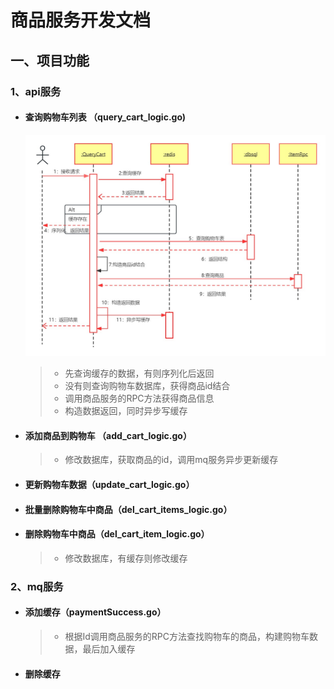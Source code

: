 # 商品服务开发文档

## 一、项目功能

### 1、api服务

- #### 查询购物车列表 （query_cart_logic.go)

  ![](../../img/购物车查询时序图.jpg)

  > - 先查询缓存的数据，有则序列化后返回
  > - 没有则查询购物车数据库，获得商品id结合
  > - 调用商品服务的RPC方法获得商品信息
  > - 构造数据返回，同时异步写缓存

- #### 添加商品到购物车 （add_cart_logic.go）

  > - 修改数据库，获取商品的id，调用mq服务异步更新缓存

- #### 更新购物车数据（update_cart_logic.go）

- #### 批量删除购物车中商品（del_cart_items_logic.go）

- #### 删除购物车中商品（del_cart_item_logic.go）

  > - 修改数据库，有缓存则修改缓存

### 2、mq服务

- #### 添加缓存（paymentSuccess.go）

  > - 根据Id调用商品服务的RPC方法查找购物车的商品，构建购物车数据，最后加入缓存
  
- #### 删除缓存